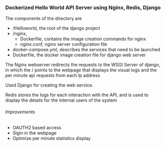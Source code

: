 ### Dockerized Hello World API Server using Nginx, Redis, Django


The components of the directory are 
- /Helloworld, the root of the django project 
- /nginx,
	- Dockerfile, contains the image creation commands for nginx 
	- nginx.conf,  nginx server configuration file
- docker-compose.yml, describes the services that need to be launched 
- Dockerfile, the docker image creation file for django web server


The Nginx webserver redirects the requests to the WSGI Server of django, in which the / points to the webpage that displays the visual logs and the per minute api requests from each Ip address

Used Django for creating the web service.

Redis stores the logs for each interaction with the API, and is used to display the details for the internal users of the system


###### Improvements

- OAUTH2 based access
- Sigin in the webpage
- Optimize per minute statistics display 

